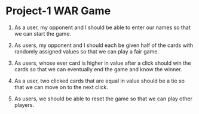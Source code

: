 # Project-1 WAR Game

1) As a user, my opponent and I should be able to enter our names so that we can start the game.

2) As users, my opponent and I should each be given half of the cards with randomly assigned values so that we can play a fair game.

3) As users, whose ever card is higher in value after a click should win the cards so that we can eventually end the game and know the winner.

4) As a user, two clicked cards that are equal in value should be a tie so that we can move on to the next click.

5) As users, we should be able to reset the game so that we can play other players.
